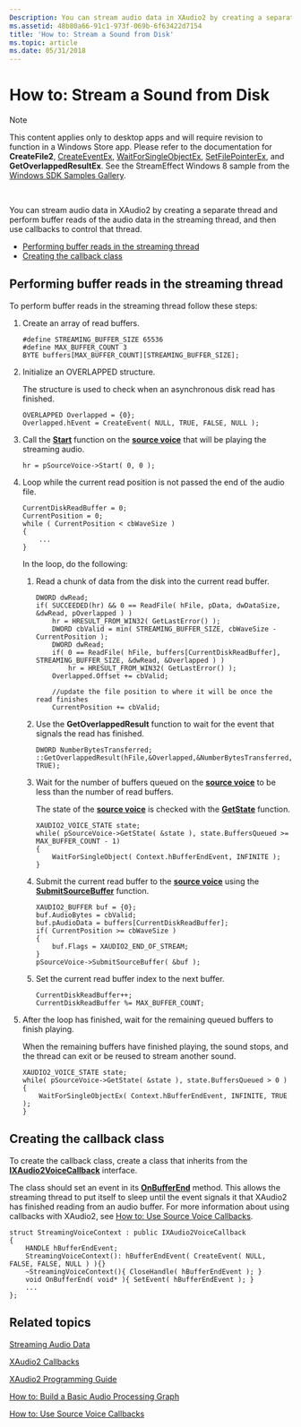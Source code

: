 ```yaml
---
Description: You can stream audio data in XAudio2 by creating a separate thread and perform buffer reads of the audio data in the streaming thread, and then use callbacks to control that thread.
ms.assetid: 48b80a66-91c1-973f-069b-6f63422d7154
title: 'How to: Stream a Sound from Disk'
ms.topic: article
ms.date: 05/31/2018
---
```


# How to: Stream a Sound from Disk

> [!Note]  
> This content applies only to desktop apps and will require revision to function in a Windows Store app. Please refer to the documentation for **CreateFile2**, [CreateEventEx](https://msdn.microsoft.com/library/ms682400(VS.85).aspx), [WaitForSingleObjectEx](https://msdn.microsoft.com/library/ms687036(VS.85).aspx), [SetFilePointerEx](https://msdn.microsoft.com/library/aa365542(VS.85).aspx), and **GetOverlappedResultEx**. See the StreamEffect Windows 8 sample from the [Windows SDK Samples Gallery](https://code.msdn.microsoft.com/).

 

You can stream audio data in XAudio2 by creating a separate thread and perform buffer reads of the audio data in the streaming thread, and then use callbacks to control that thread.

-   [Performing buffer reads in the streaming thread](#performing-buffer-reads-in-the-streaming-thread)
-   [Creating the callback class](#creating-the-callback-class)

## Performing buffer reads in the streaming thread

To perform buffer reads in the streaming thread follow these steps:

1.  Create an array of read buffers.

    ```
    #define STREAMING_BUFFER_SIZE 65536
    #define MAX_BUFFER_COUNT 3
    BYTE buffers[MAX_BUFFER_COUNT][STREAMING_BUFFER_SIZE];
    ```

    

2.  Initialize an OVERLAPPED structure.

    The structure is used to check when an asynchronous disk read has finished.

    ```
    OVERLAPPED Overlapped = {0};
    Overlapped.hEvent = CreateEvent( NULL, TRUE, FALSE, NULL );
    ```

    

3.  Call the [**Start**](https://msdn.microsoft.com/library/Ee418471(v=VS.85).aspx) function on the [**source voice**](/windows/desktop/api/xaudio2/nn-xaudio2-ixaudio2sourcevoice) that will be playing the streaming audio.

    ```
    hr = pSourceVoice->Start( 0, 0 );
    ```

    

4.  Loop while the current read position is not passed the end of the audio file.

    ```
    CurrentDiskReadBuffer = 0;
    CurrentPosition = 0;
    while ( CurrentPosition < cbWaveSize )
    {
        ...
    }
    ```

    

    In the loop, do the following:

    1.  Read a chunk of data from the disk into the current read buffer.

        ```
        DWORD dwRead;
        if( SUCCEEDED(hr) && 0 == ReadFile( hFile, pData, dwDataSize, &dwRead, pOverlapped ) )
            hr = HRESULT_FROM_WIN32( GetLastError() );
            DWORD cbValid = min( STREAMING_BUFFER_SIZE, cbWaveSize - CurrentPosition );
            DWORD dwRead;
            if( 0 == ReadFile( hFile, buffers[CurrentDiskReadBuffer], STREAMING_BUFFER_SIZE, &dwRead, &Overlapped ) )
                hr = HRESULT_FROM_WIN32( GetLastError() );
            Overlapped.Offset += cbValid;

            //update the file position to where it will be once the read finishes
            CurrentPosition += cbValid;
        ```

        

    2.  Use the **GetOverlappedResult** function to wait for the event that signals the read has finished.

        ```
        DWORD NumberBytesTransferred;
        ::GetOverlappedResult(hFile,&Overlapped,&NumberBytesTransferred, TRUE);
        ```

        

    3.  Wait for the number of buffers queued on the [**source voice**](/windows/desktop/api/xaudio2/nn-xaudio2-ixaudio2sourcevoice) to be less than the number of read buffers.

        The state of the [**source voice**](/windows/desktop/api/xaudio2/nn-xaudio2-ixaudio2sourcevoice) is checked with the [**GetState**](https://msdn.microsoft.com/library/Hh405047(v=VS.85).aspx) function.

        ```
        XAUDIO2_VOICE_STATE state;
        while( pSourceVoice->GetState( &state ), state.BuffersQueued >= MAX_BUFFER_COUNT - 1)
        {
            WaitForSingleObject( Context.hBufferEndEvent, INFINITE );
        }
        ```

        

    4.  Submit the current read buffer to the [**source voice**](/windows/desktop/api/xaudio2/nn-xaudio2-ixaudio2sourcevoice) using the [**SubmitSourceBuffer**](https://msdn.microsoft.com/library/Ee418473(v=VS.85).aspx) function.

        ```
        XAUDIO2_BUFFER buf = {0};
        buf.AudioBytes = cbValid;
        buf.pAudioData = buffers[CurrentDiskReadBuffer];
        if( CurrentPosition >= cbWaveSize )
        {
            buf.Flags = XAUDIO2_END_OF_STREAM;
        }
        pSourceVoice->SubmitSourceBuffer( &buf );
        ```

        

    5.  Set the current read buffer index to the next buffer.

        ```
        CurrentDiskReadBuffer++;
        CurrentDiskReadBuffer %= MAX_BUFFER_COUNT;
        ```

        

5.  After the loop has finished, wait for the remaining queued buffers to finish playing.

    When the remaining buffers have finished playing, the sound stops, and the thread can exit or be reused to stream another sound.

    ```
    XAUDIO2_VOICE_STATE state;
    while( pSourceVoice->GetState( &state ), state.BuffersQueued > 0 )
    {
        WaitForSingleObjectEx( Context.hBufferEndEvent, INFINITE, TRUE );
    }
    ```

    

## Creating the callback class

To create the callback class, create a class that inherits from the [**IXAudio2VoiceCallback**](/windows/desktop/api/xaudio2/nn-xaudio2-ixaudio2voicecallback) interface.

The class should set an event in its [**OnBufferEnd**](https://msdn.microsoft.com/library/Ee418474(v=VS.85).aspx) method. This allows the streaming thread to put itself to sleep until the event signals it that XAudio2 has finished reading from an audio buffer. For more information about using callbacks with XAudio2, see [How to: Use Source Voice Callbacks](how-to--use-source-voice-callbacks.md).


```
struct StreamingVoiceContext : public IXAudio2VoiceCallback
{
    HANDLE hBufferEndEvent;
    StreamingVoiceContext(): hBufferEndEvent( CreateEvent( NULL, FALSE, FALSE, NULL ) ){}
    ~StreamingVoiceContext(){ CloseHandle( hBufferEndEvent ); }
    void OnBufferEnd( void* ){ SetEvent( hBufferEndEvent ); }
    ...
};
```



## Related topics

<dl> <dt>

[Streaming Audio Data](streaming-audio-data.md)
</dt> <dt>

[XAudio2 Callbacks](callbacks.md)
</dt> <dt>

[XAudio2 Programming Guide](programming-guide.md)
</dt> <dt>

[How to: Build a Basic Audio Processing Graph](how-to--build-a-basic-audio-processing-graph.md)
</dt> <dt>

[How to: Use Source Voice Callbacks](how-to--use-source-voice-callbacks.md)
</dt> </dl>

 

 



